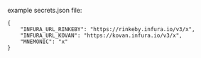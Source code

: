 example secrets.json file:

```
{
    "INFURA_URL_RINKEBY": "https://rinkeby.infura.io/v3/x",
    "INFURA_URL_KOVAN": "https://kovan.infura.io/v3/x",
    "MNEMONIC": "x"
}
```
